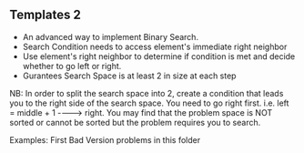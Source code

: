 ## Templates 2

- An advanced way to implement Binary Search.
- Search Condition needs to access element's immediate right neighbor
- Use element's right neighbor to determine if condition is met and decide whether to go left or right.
- Gurantees Search Space is at least 2 in size at each step

NB: In order to split the search space into 2, create a condition that leads you to the right side of the search space. You need to go right first. i.e. left = middle + 1 ----> right.
You may find that the problem space is NOT sorted or cannot be sorted but the problem requires you to search.

Examples: First Bad Version problems in this folder
